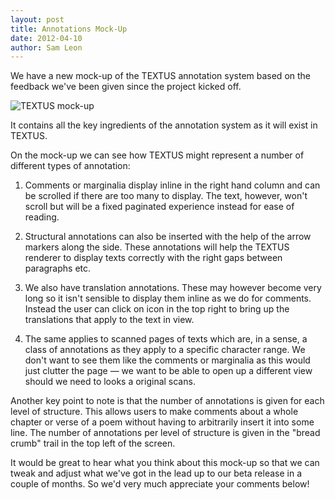 ```yaml
---
layout: post
title: Annotations Mock-Up
date: 2012-04-10
author: Sam Leon
---
```


We have a new mock-up of the TEXTUS annotation system based on the feedback we've been given since the project kicked off.

![][1]

It contains all the key ingredients of the annotation system as it will exist in TEXTUS.

On the mock-up we can see how TEXTUS might represent a number of different types of annotation:

1. Comments or marginalia display inline in the right hand column and can be scrolled if there are too many to display. The text, however, won't scroll but will be a fixed paginated experience instead for ease of reading.

2. Structural annotations can also be inserted with the help of the arrow markers along the side. These annotations will help the TEXTUS renderer to display texts correctly with the right gaps between paragraphs etc.

3. We also have translation annotations. These may however become very long so it isn't sensible to display them inline as we do for comments. Instead the user can click on icon in the top right to bring up the translations that apply to the text in view.

4. The same applies to scanned pages of texts which are, in a sense, a class of annotations as they apply to a specific character range. We don't want to see them like the comments or marginalia as this would just clutter the page — we want to be able to open up a different view should we need to looks a original scans.

Another key point to note is that the number of annotations is given for each level of structure. This allows users to make comments about a whole chapter or verse of a poem without having to arbitrarily insert it into some line. The number of annotations per level of structure is given in the "bread crumb" trail in the top left of the screen.

It would be great to hear what you think about this mock-up so that we can tweak and adjust what we've got in the lead up to our beta release in a couple of months. So we'd very much appreciate your comments below!

[1]: http://okfnlabs.org/textus/images/TEXTUS-mock-up.png "TEXTUS mock-up"
  